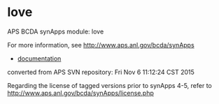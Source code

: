 # love
APS BCDA synApps module: love

For more information, see
   http://www.aps.anl.gov/bcda/synApps

* [documentation](https://github.com/epics-modules/love/blob/master/documentation/README.md)


converted from APS SVN repository: Fri Nov  6 11:12:24 CST 2015

Regarding the license of tagged versions prior to synApps 4-5,
refer to http://www.aps.anl.gov/bcda/synApps/license.php
